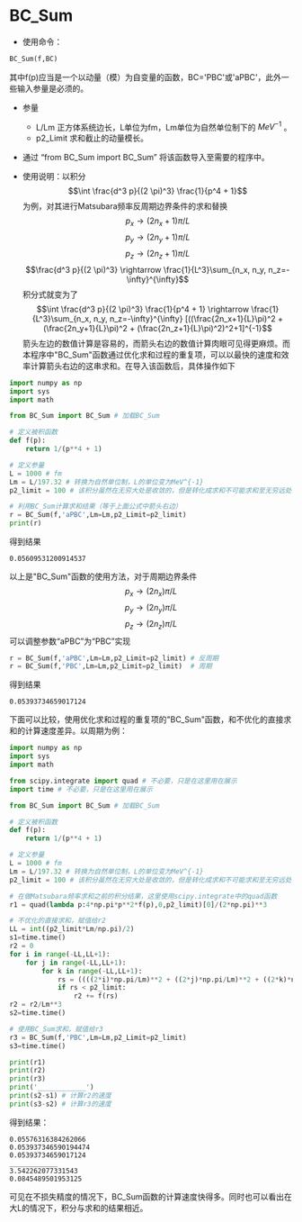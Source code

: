# BC_Sum
* 使用命令：

```python
BC_Sum(f,BC)
```

其中f(p)应当是一个以动量（模）为自变量的函数，BC='PBC'或'aPBC'，此外一些输入参量是必须的。
* 参量
  * L/Lm 正方体系统边长，L单位为fm，Lm单位为自然单位制下的 $MeV^{-1}$ 。
  * p2_Limit 求和截止的动量模长。

* 通过 “from BC_Sum import BC_Sum” 将该函数导入至需要的程序中。
* 使用说明：以积分 $$\int \frac{d^3 p}{(2 \pi)^3} \frac{1}{p^4 + 1}$$ 为例，对其进行Matsubara频率反周期边界条件的求和替换 $$p_x \rightarrow (2n_x+1)\pi/L$$ $$p_y \rightarrow (2n_y+1)\pi/L$$ $$p_z \rightarrow (2n_z+1)\pi/L$$ $$\frac{d^3 p}{(2 \pi)^3} \rightarrow \frac{1}{L^3}\sum_{n_x, n_y, n_z=-\infty}^{\infty}$$ 积分式就变为了 $$\int \frac{d^3 p}{(2 \pi)^3} \frac{1}{p^4 + 1} \rightarrow \frac{1}{L^3}\sum_{n_x, n_y, n_z=-\infty}^{\infty} [((\frac{2n_x+1}{L}\pi)^2 + (\frac{2n_y+1}{L}\pi)^2 + (\frac{2n_z+1}{L}\pi)^2)^2+1]^{-1}$$ 箭头左边的数值计算是容易的，而箭头右边的数值计算肉眼可见得更麻烦。而本程序中"BC_Sum"函数通过优化求和过程的重复项，可以以最快的速度和效率计算箭头右边的这串求和。在导入该函数后，具体操作如下

```python
import numpy as np
import sys
import math

from BC_Sum import BC_Sum # 加载BC_Sum

# 定义被积函数
def f(p):
    return 1/(p**4 + 1)

# 定义参量
L = 1000 # fm
Lm = L/197.32 # 转换为自然单位制，L的单位变为MeV^{-1}
p2_limit = 100 # 该积分虽然在无穷大处是收敛的，但是转化成求和不可能求和至无穷远处，因此我们设置上限为100，积分与求和的空间动量的模长都不超过p2_limit

# 利用BC_Sum计算求和结果（等于上面公式中箭头右边）
r = BC_Sum(f,'aPBC',Lm=Lm,p2_Limit=p2_limit)
print(r)
```

得到结果

```
0.05609531200914537
```

以上是"BC_Sum"函数的使用方法，对于周期边界条件 $$p_x \rightarrow (2n_x)\pi/L$$ $$p_y \rightarrow (2n_y)\pi/L$$ $$p_z \rightarrow (2n_z)\pi/L$$ 可以调整参数“aPBC”为“PBC”实现

```python
r = BC_Sum(f,'aPBC',Lm=Lm,p2_Limit=p2_limit) # 反周期
r = BC_Sum(f,'PBC',Lm=Lm,p2_Limit=p2_limit)  # 周期
```

得到结果

```
0.05393734659017124
```

下面可以比较，使用优化求和过程的重复项的"BC_Sum"函数，和不优化的直接求和的计算速度差异。以周期为例：

```python
import numpy as np
import sys
import math

from scipy.integrate import quad # 不必要，只是在这里用在展示
import time # 不必要，只是在这里用在展示

from BC_Sum import BC_Sum # 加载BC_Sum

# 定义被积函数
def f(p):
    return 1/(p**4 + 1)

# 定义参量
L = 1000 # fm
Lm = L/197.32 # 转换为自然单位制，L的单位变为MeV^{-1}
p2_limit = 100 # 该积分虽然在无穷大处是收敛的，但是转化成求和不可能求和至无穷远处，因此我们设置上限为100，积分与求和的空间动量的模长都不超过p2_limit

# 在做Matsubara频率求和之前的积分结果，这里使用scipy.integrate中的quad函数
r1 = quad(lambda p:4*np.pi*p**2*f(p),0,p2_limit)[0]/(2*np.pi)**3

# 不优化的直接求和，赋值给r2
LL = int((p2_limit*Lm/np.pi)/2)
s1=time.time()
r2 = 0
for i in range(-LL,LL+1):
    for j in range(-LL,LL+1):
        for k in range(-LL,LL+1):
            rs = ((((2*i)*np.pi/Lm)**2 + ((2*j)*np.pi/Lm)**2 + ((2*k)*np.pi/Lm)**2)**0.5)
            if rs < p2_limit:
                r2 += f(rs)
r2 = r2/Lm**3
s2=time.time()

# 使用BC_Sum求和，赋值给r3
r3 = BC_Sum(f,'PBC',Lm=Lm,p2_Limit=p2_limit)
s3=time.time()

print(r1)
print(r2)
print(r3)
print('____________')
print(s2-s1) # 计算r2的速度
print(s3-s2) # 计算r3的速度
```

得到结果：

```
0.05576316384262066
0.053937346590194474
0.05393734659017124
____________
3.542262077331543
0.0845489501953125
```

可见在不损失精度的情况下，BC_Sum函数的计算速度快得多。同时也可以看出在大L的情况下，积分与求和的结果相近。
